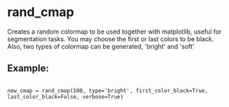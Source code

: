 # rand_cmap
Creates a random colormap to be used together with matplotlib, useful for segmentation tasks. You may choose the first or last colors to be black. Also, two types of colormap can be generated, 'bright' and 'soft'

## Example:
<code>
new_cmap = rand_cmap(100, type='bright', first_color_black=True, last_color_black=False, verbose=True)
</code>
